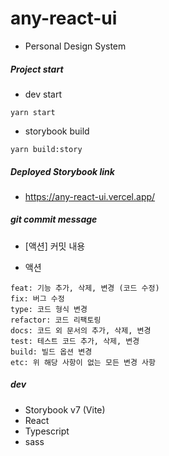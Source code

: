 # any-react-ui

- Personal Design System

##### Project start

- dev start

```
yarn start
```

- storybook build

```
yarn build:story
```

##### Deployed Storybook link

- https://any-react-ui.vercel.app/

##### git commit message

- [액션] 커밋 내용

- 액션

```
feat: 기능 추가, 삭제, 변경 (코드 수정)
fix: 버그 수정
type: 코드 형식 변경
refactor: 코드 리팩토링
docs: 코드 외 문서의 추가, 삭제, 변경
test: 테스트 코드 추가, 삭제, 변경
build: 빌드 옵션 변경
etc: 위 해당 사항이 없는 모든 변경 사항
```

##### dev

- Storybook v7 (Vite)
- React
- Typescript
- sass
